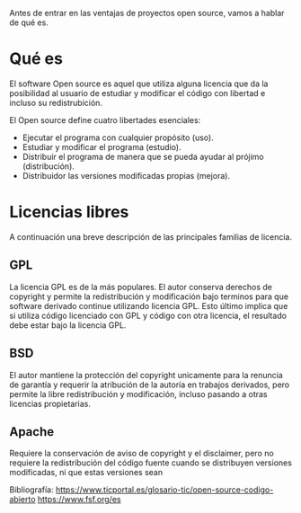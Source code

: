 Antes de entrar en las ventajas de proyectos open source, vamos a hablar de qué es.

# Qué es
El software Open source es aquel que utiliza alguna licencia que da la posibilidad al usuario de estudiar y modificar el código con libertad e incluso su redistrubición.

El Open source define cuatro libertades esenciales:
  * Ejecutar el programa con cualquier propósito (uso).
  * Estudiar y modificar el programa (estudio).
  * Distribuir el programa de manera que se pueda ayudar al prójimo (distribución).
  * Distribuidor las versiones modificadas propias (mejora).


# Licencias libres
A continuación una breve descripción de las principales familias de licencia.


## GPL
La licencia GPL es de la más populares. El autor conserva derechos de copyright y permite la redistribución y modificación bajo terminos para que software derivado continue utilizando licencia GPL. Esto último implica que si utiliza código licenciado con GPL y código con otra licencia, el resultado debe estar bajo la licencia GPL.


## BSD
El autor mantiene la protección del copyright unicamente para la renuncia de garantía y requerir la atribución de la autoría en trabajos derivados, pero permite la libre redistribución y modificación, incluso pasando a otras licencias propietarias.

## Apache
Requiere la conservación de aviso de copyright y el disclaimer, pero no requiere la redistribución del código fuente cuando se distribuyen versiones modificadas, ni que estas versiones sean

Bibliografía:
https://www.ticportal.es/glosario-tic/open-source-codigo-abierto
https://www.fsf.org/es
